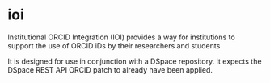 # ioi
Institutional ORCID Integration (IOI) provides a way for institutions to support the use of ORCID iDs by their researchers and students

It is designed for use in conjunction with a DSpace repository. It expects the DSpace REST API ORCID patch to already have been applied.
